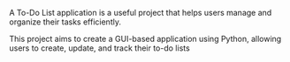 A To-Do List application is a useful project that helps users manage and organize their tasks efficiently.

This project aims to create a GUI-based application using Python, allowing users to create, update, and track their to-do lists
